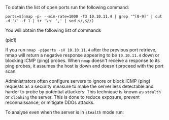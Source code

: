To obtain the list of open ports run the following command:

```
ports=$(nmap -p- --min-rate=1000 -T3 10.10.11.4 | grep '^[0-9]' | cut -d '/' -f 1 | tr '\n' ',' | sed s/,$//)
```

You will obtain the following list of commands

(pic1)

If you run `nmap -p$ports -sV 10.10.11.4` after the previous port retrieve, nmap will return a negative response appearing to be `10.10.11.4` down or blocking ICMP (ping) probes. When `nmap` doesn't receive a response to its ping probes, it assumes the host is down and doesn't proceed with the port scan.

Administrators often configure servers to ignore or block ICMP (ping) requests as a security measure to make the server less detectable and harder to probe by potential attackers. This technique is known as `stealth` or `cloaking` the server. This is done to reduce exposure, prevent reconnaissance, or mitigate DDOs attacks.

To analyse even when the server is in `stealth` mode run:
